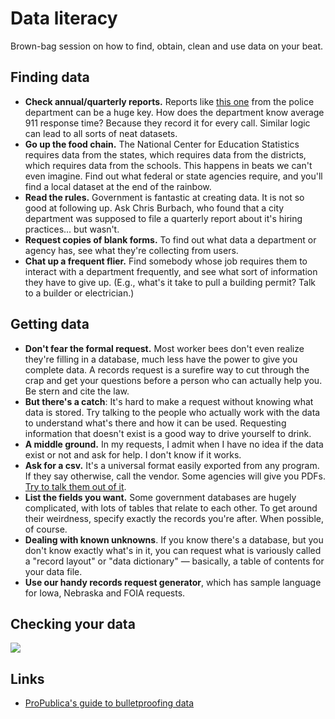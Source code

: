 # Data literacy
Brown-bag session on how to find, obtain, clean and use data on your beat.

## Finding data
<ul>
<li><b>Check annual/quarterly reports.</b> Reports like <a href="http://opd.ci.omaha.ne.us/images/crime-statistics-reports/quarterly/1st_Qtr_14_RPT1.pdf">this one</a> from the police department can be a huge key. How does the department know average 911 response time? Because they record it for every call. Similar logic can lead to all sorts of neat datasets.</li>
<li><b>Go up the food chain.</b> The National Center for Education Statistics requires data from the states, which requires data from the districts, which requires data from the schools. This happens in beats we can't even imagine. Find out what federal or state agencies require, and you'll find a local dataset at the end of the rainbow.</li>
<li><b>Read the rules.</b> Government is fantastic at creating data. It is not so good at following up. Ask Chris Burbach, who found that a city department was supposed to file a quarterly report about it's hiring practices... but wasn't.</li>
<li><b>Request copies of blank forms.</b> To find out what data a department or agency has, see what they're collecting from users.</li>
<li><b>Chat up a frequent flier.</b> Find somebody whose job requires them to interact with a department frequently, and see what sort of information they have to give up. (E.g., what's it take to pull a building permit? Talk to a builder or electrician.)</li>
</ul>

## Getting data
<ul>
<li><b>Don't fear the formal request.</b> Most worker bees don't even realize they're filling in a database, much less have the power to give you complete data. A records request is a surefire way to cut through the crap and get your questions before a person who can actually help you. Be stern and cite the law.</li>
<li><b>But there's a catch</b>: It's hard to make a request without knowing what data is stored. Try talking to the people who actually work with the data to understand what's there and how it can be used. Requesting information that doesn't exist is a good way to drive yourself to drink.</li>
<li><b>A middle ground.</b> In my requests, I  admit when I have no idea if the data exist or not and ask for help. I don't know if it works.</li>
<li><b>Ask for a csv.</b> It's a universal format easily exported from any program. If they say otherwise, call the vendor. Some agencies will give you PDFs. <a href="http://blog.dataomaha.com/pdfs-data-nebraskas-public-records-law-and-why-you-should-care-about-file-formatting/">Try to talk them out of it</a>.</li>
<li><b>List the fields you want.</b> Some government databases are hugely complicated, with lots of tables that relate to each other. To get around their weirdness, specify exactly the records you're after. When possible, of course.</li>
<li><b>Dealing with known unknowns</b>. If you know there's a database, but you don't know exactly what's in it, you can request what is variously called a "record layout" or "data dictionary" &mdash; basically, a table of contents for your data file.</li>
<li><b>Use our handy records request generator</b>, which has sample language for Iowa, Nebraska and FOIA requests.</li>
</ul>

## Checking your data

<img src="http://media.giphy.com/media/4XL512RWMdtZK/giphy.gif" />



## Links
<ul>
<li><a href="https://github.com/propublica/guides/blob/master/data-bulletproofing.md">ProPublica's guide to bulletproofing data</a></li>
</ul>

